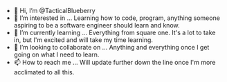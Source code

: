 - 👋 Hi, I’m @TacticalBlueberry
- 👀 I’m interested in ... Learning how to code, program, anything someone aspiring to be a software engineer should learn and know.
- 🌱 I’m currently learning ... Everything from square one.  It's a lot to take in, but I'm excited and will take my time learning.
- 💞️ I’m looking to collaborate on ... Anything and everything once I get going on what I need to learn.
- 📫 How to reach me ... Will update further down the line once I'm more acclimated to all this.

<!---
TacticalBlueberry/TacticalBlueberry is a ✨ special ✨ repository because its `README.md` (this file) appears on your GitHub profile.
You can click the Preview link to take a look at your changes.
--->
